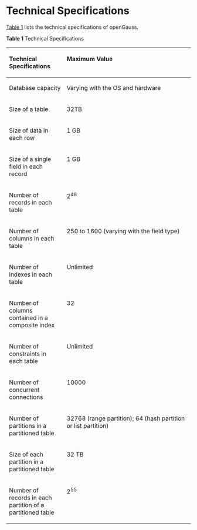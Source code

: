 # Technical Specifications<a name="EN-US_TOPIC_0289896519"></a>

[Table 1](#en-us_topic_0283136531_en-us_topic_0237080616_en-us_topic_0231764304_en-us_topic_0059777844_t24ab71cac351418d8d5b1b8bd1d942c7)  lists the technical specifications of openGauss.

**Table  1**  Technical Specifications

<a name="en-us_topic_0283136531_en-us_topic_0237080616_en-us_topic_0231764304_en-us_topic_0059777844_t24ab71cac351418d8d5b1b8bd1d942c7"></a>
<table><thead align="left"><tr id="en-us_topic_0283136531_en-us_topic_0237080616_en-us_topic_0231764304_en-us_topic_0059777844_rbc71085589354d7f8cb4258ff44a48eb"><th class="cellrowborder" valign="top" width="31.180000000000003%" id="mcps1.2.3.1.1"><p id="en-us_topic_0283136531_en-us_topic_0237080616_en-us_topic_0231764304_en-us_topic_0059777844_ae8a48d1f972b4807a0a1f28e4f33a0ab"><a name="en-us_topic_0283136531_en-us_topic_0237080616_en-us_topic_0231764304_en-us_topic_0059777844_ae8a48d1f972b4807a0a1f28e4f33a0ab"></a><a name="en-us_topic_0283136531_en-us_topic_0237080616_en-us_topic_0231764304_en-us_topic_0059777844_ae8a48d1f972b4807a0a1f28e4f33a0ab"></a>Technical Specifications</p>
</th>
<th class="cellrowborder" valign="top" width="68.82000000000001%" id="mcps1.2.3.1.2"><p id="en-us_topic_0283136531_en-us_topic_0237080616_en-us_topic_0231764304_en-us_topic_0059777844_acdfdd92252a3450d832a727f1fb029e8"><a name="en-us_topic_0283136531_en-us_topic_0237080616_en-us_topic_0231764304_en-us_topic_0059777844_acdfdd92252a3450d832a727f1fb029e8"></a><a name="en-us_topic_0283136531_en-us_topic_0237080616_en-us_topic_0231764304_en-us_topic_0059777844_acdfdd92252a3450d832a727f1fb029e8"></a>Maximum Value</p>
</th>
</tr>
</thead>
<tbody><tr id="en-us_topic_0283136531_en-us_topic_0237080616_en-us_topic_0231764304_en-us_topic_0059777844_rd902017d46724084951c97c72d8ffd79"><td class="cellrowborder" valign="top" width="31.180000000000003%" headers="mcps1.2.3.1.1 "><p id="en-us_topic_0283136531_en-us_topic_0237080616_en-us_topic_0231764304_en-us_topic_0059777844_ad7b9843871bf4393a6e520f3cc878dcb"><a name="en-us_topic_0283136531_en-us_topic_0237080616_en-us_topic_0231764304_en-us_topic_0059777844_ad7b9843871bf4393a6e520f3cc878dcb"></a><a name="en-us_topic_0283136531_en-us_topic_0237080616_en-us_topic_0231764304_en-us_topic_0059777844_ad7b9843871bf4393a6e520f3cc878dcb"></a>Database capacity</p>
</td>
<td class="cellrowborder" valign="top" width="68.82000000000001%" headers="mcps1.2.3.1.2 "><p id="en-us_topic_0283136531_en-us_topic_0237080616_en-us_topic_0231764304_en-us_topic_0059777844_a9f7c8ae864cf4dc3b6a92b46b34467a9"><a name="en-us_topic_0283136531_en-us_topic_0237080616_en-us_topic_0231764304_en-us_topic_0059777844_a9f7c8ae864cf4dc3b6a92b46b34467a9"></a><a name="en-us_topic_0283136531_en-us_topic_0237080616_en-us_topic_0231764304_en-us_topic_0059777844_a9f7c8ae864cf4dc3b6a92b46b34467a9"></a>Varying with the OS and hardware</p>
</td>
</tr>
<tr id="en-us_topic_0283136531_en-us_topic_0237080616_en-us_topic_0231764304_en-us_topic_0059777844_r1583dff6d05a4be3b335f96f8b3bb4bb"><td class="cellrowborder" valign="top" width="31.180000000000003%" headers="mcps1.2.3.1.1 "><p id="en-us_topic_0283136531_en-us_topic_0237080616_en-us_topic_0231764304_en-us_topic_0059777844_a927965dafbfb426d9b41cf7f6b3c25bd"><a name="en-us_topic_0283136531_en-us_topic_0237080616_en-us_topic_0231764304_en-us_topic_0059777844_a927965dafbfb426d9b41cf7f6b3c25bd"></a><a name="en-us_topic_0283136531_en-us_topic_0237080616_en-us_topic_0231764304_en-us_topic_0059777844_a927965dafbfb426d9b41cf7f6b3c25bd"></a>Size of a table</p>
</td>
<td class="cellrowborder" valign="top" width="68.82000000000001%" headers="mcps1.2.3.1.2 "><p id="en-us_topic_0283136531_en-us_topic_0237080616_en-us_topic_0231764304_en-us_topic_0059777844_af96c697921534299a448163c39fedaaa"><a name="en-us_topic_0283136531_en-us_topic_0237080616_en-us_topic_0231764304_en-us_topic_0059777844_af96c697921534299a448163c39fedaaa"></a><a name="en-us_topic_0283136531_en-us_topic_0237080616_en-us_topic_0231764304_en-us_topic_0059777844_af96c697921534299a448163c39fedaaa"></a>32TB</p>
</td>
</tr>
<tr id="en-us_topic_0283136531_en-us_topic_0237080616_en-us_topic_0231764304_en-us_topic_0059777844_re654eded1fbe44bbb0b06cc096ec49fc"><td class="cellrowborder" valign="top" width="31.180000000000003%" headers="mcps1.2.3.1.1 "><p id="en-us_topic_0283136531_en-us_topic_0237080616_en-us_topic_0231764304_en-us_topic_0059777844_a2d756198312249cbb0b989cdb3cd44c0"><a name="en-us_topic_0283136531_en-us_topic_0237080616_en-us_topic_0231764304_en-us_topic_0059777844_a2d756198312249cbb0b989cdb3cd44c0"></a><a name="en-us_topic_0283136531_en-us_topic_0237080616_en-us_topic_0231764304_en-us_topic_0059777844_a2d756198312249cbb0b989cdb3cd44c0"></a>Size of data in each row</p>
</td>
<td class="cellrowborder" valign="top" width="68.82000000000001%" headers="mcps1.2.3.1.2 "><p id="en-us_topic_0283136531_en-us_topic_0237080616_en-us_topic_0231764304_en-us_topic_0059777844_a62611b12d423409fa3c13602bfeff61f"><a name="en-us_topic_0283136531_en-us_topic_0237080616_en-us_topic_0231764304_en-us_topic_0059777844_a62611b12d423409fa3c13602bfeff61f"></a><a name="en-us_topic_0283136531_en-us_topic_0237080616_en-us_topic_0231764304_en-us_topic_0059777844_a62611b12d423409fa3c13602bfeff61f"></a>1 GB</p>
</td>
</tr>
<tr id="en-us_topic_0283136531_en-us_topic_0237080616_en-us_topic_0231764304_en-us_topic_0059777844_rc08f64905f124e3196abdb8d29ac1969"><td class="cellrowborder" valign="top" width="31.180000000000003%" headers="mcps1.2.3.1.1 "><p id="en-us_topic_0283136531_en-us_topic_0237080616_en-us_topic_0231764304_en-us_topic_0059777844_af5de957cd43644e285b09ed7ef6653ef"><a name="en-us_topic_0283136531_en-us_topic_0237080616_en-us_topic_0231764304_en-us_topic_0059777844_af5de957cd43644e285b09ed7ef6653ef"></a><a name="en-us_topic_0283136531_en-us_topic_0237080616_en-us_topic_0231764304_en-us_topic_0059777844_af5de957cd43644e285b09ed7ef6653ef"></a>Size of a single field in each record</p>
</td>
<td class="cellrowborder" valign="top" width="68.82000000000001%" headers="mcps1.2.3.1.2 "><p id="en-us_topic_0283136531_en-us_topic_0237080616_en-us_topic_0231764304_en-us_topic_0059777844_a9c309647014242a3b4245ebfbb8bb2d1"><a name="en-us_topic_0283136531_en-us_topic_0237080616_en-us_topic_0231764304_en-us_topic_0059777844_a9c309647014242a3b4245ebfbb8bb2d1"></a><a name="en-us_topic_0283136531_en-us_topic_0237080616_en-us_topic_0231764304_en-us_topic_0059777844_a9c309647014242a3b4245ebfbb8bb2d1"></a>1 GB</p>
</td>
</tr>
<tr id="en-us_topic_0283136531_en-us_topic_0237080616_en-us_topic_0231764304_en-us_topic_0059777844_r1897a806c7014836ad1f683df200921f"><td class="cellrowborder" valign="top" width="31.180000000000003%" headers="mcps1.2.3.1.1 "><p id="en-us_topic_0283136531_en-us_topic_0237080616_en-us_topic_0231764304_en-us_topic_0059777844_a3727370fecc645dc8f02000201631ee4"><a name="en-us_topic_0283136531_en-us_topic_0237080616_en-us_topic_0231764304_en-us_topic_0059777844_a3727370fecc645dc8f02000201631ee4"></a><a name="en-us_topic_0283136531_en-us_topic_0237080616_en-us_topic_0231764304_en-us_topic_0059777844_a3727370fecc645dc8f02000201631ee4"></a>Number of records in each table</p>
</td>
<td class="cellrowborder" valign="top" width="68.82000000000001%" headers="mcps1.2.3.1.2 "><p id="en-us_topic_0283136531_en-us_topic_0237080616_en-us_topic_0231764304_en-us_topic_0059777844_a99eef74790c2498c8b529c6e81b091f7"><a name="en-us_topic_0283136531_en-us_topic_0237080616_en-us_topic_0231764304_en-us_topic_0059777844_a99eef74790c2498c8b529c6e81b091f7"></a><a name="en-us_topic_0283136531_en-us_topic_0237080616_en-us_topic_0231764304_en-us_topic_0059777844_a99eef74790c2498c8b529c6e81b091f7"></a>2<sup id="en-us_topic_0283136531_en-us_topic_0237080616_en-us_topic_0231764304_sup2027843914407"><a name="en-us_topic_0283136531_en-us_topic_0237080616_en-us_topic_0231764304_sup2027843914407"></a><a name="en-us_topic_0283136531_en-us_topic_0237080616_en-us_topic_0231764304_sup2027843914407"></a>48</sup></p>
</td>
</tr>
<tr id="en-us_topic_0283136531_en-us_topic_0237080616_en-us_topic_0231764304_en-us_topic_0059777844_r0e33de9a1c7248f4b9b0e85abefb1be0"><td class="cellrowborder" valign="top" width="31.180000000000003%" headers="mcps1.2.3.1.1 "><p id="en-us_topic_0283136531_en-us_topic_0237080616_en-us_topic_0231764304_en-us_topic_0059777844_a2db3152fa8e2449cb079aa4ce28f067c"><a name="en-us_topic_0283136531_en-us_topic_0237080616_en-us_topic_0231764304_en-us_topic_0059777844_a2db3152fa8e2449cb079aa4ce28f067c"></a><a name="en-us_topic_0283136531_en-us_topic_0237080616_en-us_topic_0231764304_en-us_topic_0059777844_a2db3152fa8e2449cb079aa4ce28f067c"></a>Number of columns in each table</p>
</td>
<td class="cellrowborder" valign="top" width="68.82000000000001%" headers="mcps1.2.3.1.2 "><p id="en-us_topic_0283136531_en-us_topic_0237080616_en-us_topic_0231764304_en-us_topic_0059777844_a6c2138de882d4d11888e1d5502b4fc4a"><a name="en-us_topic_0283136531_en-us_topic_0237080616_en-us_topic_0231764304_en-us_topic_0059777844_a6c2138de882d4d11888e1d5502b4fc4a"></a><a name="en-us_topic_0283136531_en-us_topic_0237080616_en-us_topic_0231764304_en-us_topic_0059777844_a6c2138de882d4d11888e1d5502b4fc4a"></a>250 to 1600 (varying with the field type)</p>
</td>
</tr>
<tr id="en-us_topic_0283136531_en-us_topic_0237080616_en-us_topic_0231764304_en-us_topic_0059777844_rbe6d2dd6b1464aa29f6fe3acd6cc2a39"><td class="cellrowborder" valign="top" width="31.180000000000003%" headers="mcps1.2.3.1.1 "><p id="en-us_topic_0283136531_en-us_topic_0237080616_en-us_topic_0231764304_en-us_topic_0059777844_a812feaf5f6914d8e9604aaee2acc97d1"><a name="en-us_topic_0283136531_en-us_topic_0237080616_en-us_topic_0231764304_en-us_topic_0059777844_a812feaf5f6914d8e9604aaee2acc97d1"></a><a name="en-us_topic_0283136531_en-us_topic_0237080616_en-us_topic_0231764304_en-us_topic_0059777844_a812feaf5f6914d8e9604aaee2acc97d1"></a>Number of indexes in each table</p>
</td>
<td class="cellrowborder" valign="top" width="68.82000000000001%" headers="mcps1.2.3.1.2 "><p id="en-us_topic_0283136531_en-us_topic_0237080616_en-us_topic_0231764304_en-us_topic_0059777844_en-us_topic_0058967157_p23087694139"><a name="en-us_topic_0283136531_en-us_topic_0237080616_en-us_topic_0231764304_en-us_topic_0059777844_en-us_topic_0058967157_p23087694139"></a><a name="en-us_topic_0283136531_en-us_topic_0237080616_en-us_topic_0231764304_en-us_topic_0059777844_en-us_topic_0058967157_p23087694139"></a>Unlimited</p>
</td>
</tr>
<tr id="en-us_topic_0283136531_en-us_topic_0237080616_en-us_topic_0231764304_en-us_topic_0059777844_rb5992da8b54e4be880482d0bb68c5ac5"><td class="cellrowborder" valign="top" width="31.180000000000003%" headers="mcps1.2.3.1.1 "><p id="en-us_topic_0283136531_en-us_topic_0237080616_en-us_topic_0231764304_en-us_topic_0059777844_add4ac2fcef7c48c383d969c50d19d116"><a name="en-us_topic_0283136531_en-us_topic_0237080616_en-us_topic_0231764304_en-us_topic_0059777844_add4ac2fcef7c48c383d969c50d19d116"></a><a name="en-us_topic_0283136531_en-us_topic_0237080616_en-us_topic_0231764304_en-us_topic_0059777844_add4ac2fcef7c48c383d969c50d19d116"></a>Number of columns contained in a composite index</p>
</td>
<td class="cellrowborder" valign="top" width="68.82000000000001%" headers="mcps1.2.3.1.2 "><p id="en-us_topic_0283136531_en-us_topic_0237080616_en-us_topic_0231764304_en-us_topic_0059777844_a4a77701682dc4415ab9ac34d18884cad"><a name="en-us_topic_0283136531_en-us_topic_0237080616_en-us_topic_0231764304_en-us_topic_0059777844_a4a77701682dc4415ab9ac34d18884cad"></a><a name="en-us_topic_0283136531_en-us_topic_0237080616_en-us_topic_0231764304_en-us_topic_0059777844_a4a77701682dc4415ab9ac34d18884cad"></a>32</p>
</td>
</tr>
<tr id="en-us_topic_0283136531_en-us_topic_0237080616_en-us_topic_0231764304_en-us_topic_0059777844_r917f2aecf6f04b04afa7ce735a5b1fd6"><td class="cellrowborder" valign="top" width="31.180000000000003%" headers="mcps1.2.3.1.1 "><p id="en-us_topic_0283136531_en-us_topic_0237080616_en-us_topic_0231764304_en-us_topic_0059777844_aff642a672d5942d982075656155b08d1"><a name="en-us_topic_0283136531_en-us_topic_0237080616_en-us_topic_0231764304_en-us_topic_0059777844_aff642a672d5942d982075656155b08d1"></a><a name="en-us_topic_0283136531_en-us_topic_0237080616_en-us_topic_0231764304_en-us_topic_0059777844_aff642a672d5942d982075656155b08d1"></a>Number of constraints in each table</p>
</td>
<td class="cellrowborder" valign="top" width="68.82000000000001%" headers="mcps1.2.3.1.2 "><p id="en-us_topic_0283136531_en-us_topic_0237080616_en-us_topic_0231764304_en-us_topic_0059777844_a6b9e4eb4963b413ab845c5742f4642ec"><a name="en-us_topic_0283136531_en-us_topic_0237080616_en-us_topic_0231764304_en-us_topic_0059777844_a6b9e4eb4963b413ab845c5742f4642ec"></a><a name="en-us_topic_0283136531_en-us_topic_0237080616_en-us_topic_0231764304_en-us_topic_0059777844_a6b9e4eb4963b413ab845c5742f4642ec"></a>Unlimited</p>
</td>
</tr>
<tr id="en-us_topic_0283136531_en-us_topic_0237080616_en-us_topic_0231764304_en-us_topic_0059777844_r0459e9bad80f4495b4907f267fe0c619"><td class="cellrowborder" valign="top" width="31.180000000000003%" headers="mcps1.2.3.1.1 "><p id="en-us_topic_0283136531_en-us_topic_0237080616_en-us_topic_0231764304_en-us_topic_0059777844_en-us_topic_0058967157_p12872625315"><a name="en-us_topic_0283136531_en-us_topic_0237080616_en-us_topic_0231764304_en-us_topic_0059777844_en-us_topic_0058967157_p12872625315"></a><a name="en-us_topic_0283136531_en-us_topic_0237080616_en-us_topic_0231764304_en-us_topic_0059777844_en-us_topic_0058967157_p12872625315"></a>Number of concurrent connections</p>
</td>
<td class="cellrowborder" valign="top" width="68.82000000000001%" headers="mcps1.2.3.1.2 "><p id="en-us_topic_0283136531_en-us_topic_0237080616_en-us_topic_0231764304_en-us_topic_0059777844_en-us_topic_0058967157_p138733251717"><a name="en-us_topic_0283136531_en-us_topic_0237080616_en-us_topic_0231764304_en-us_topic_0059777844_en-us_topic_0058967157_p138733251717"></a><a name="en-us_topic_0283136531_en-us_topic_0237080616_en-us_topic_0231764304_en-us_topic_0059777844_en-us_topic_0058967157_p138733251717"></a>10000</p>
</td>
</tr>
<tr id="en-us_topic_0283136531_en-us_topic_0237080616_en-us_topic_0231764304_row13904813201311"><td class="cellrowborder" valign="top" width="31.180000000000003%" headers="mcps1.2.3.1.1 "><p id="en-us_topic_0283136531_en-us_topic_0237080616_en-us_topic_0231764304_p9905313151313"><a name="en-us_topic_0283136531_en-us_topic_0237080616_en-us_topic_0231764304_p9905313151313"></a><a name="en-us_topic_0283136531_en-us_topic_0237080616_en-us_topic_0231764304_p9905313151313"></a>Number of partitions in a partitioned table</p>
</td>
<td class="cellrowborder" valign="top" width="68.82000000000001%" headers="mcps1.2.3.1.2 "><p id="en-us_topic_0283136531_en-us_topic_0237080616_en-us_topic_0231764304_p1790591317132"><a name="en-us_topic_0283136531_en-us_topic_0237080616_en-us_topic_0231764304_p1790591317132"></a><a name="en-us_topic_0283136531_en-us_topic_0237080616_en-us_topic_0231764304_p1790591317132"></a>32768 (range partition); 64 (hash partition or list partition)</p>
</td>
</tr>
<tr id="en-us_topic_0283136531_en-us_topic_0237080616_en-us_topic_0231764304_row14416231136"><td class="cellrowborder" valign="top" width="31.180000000000003%" headers="mcps1.2.3.1.1 "><p id="en-us_topic_0283136531_en-us_topic_0237080616_en-us_topic_0231764304_p244723111310"><a name="en-us_topic_0283136531_en-us_topic_0237080616_en-us_topic_0231764304_p244723111310"></a><a name="en-us_topic_0283136531_en-us_topic_0237080616_en-us_topic_0231764304_p244723111310"></a>Size of each partition in a partitioned table</p>
</td>
<td class="cellrowborder" valign="top" width="68.82000000000001%" headers="mcps1.2.3.1.2 "><p id="en-us_topic_0283136531_en-us_topic_0237080616_en-us_topic_0231764304_p114492351315"><a name="en-us_topic_0283136531_en-us_topic_0237080616_en-us_topic_0231764304_p114492351315"></a><a name="en-us_topic_0283136531_en-us_topic_0237080616_en-us_topic_0231764304_p114492351315"></a>32 TB</p>
</td>
</tr>
<tr id="en-us_topic_0283136531_en-us_topic_0237080616_en-us_topic_0231764304_row9267153118137"><td class="cellrowborder" valign="top" width="31.180000000000003%" headers="mcps1.2.3.1.1 "><p id="en-us_topic_0283136531_en-us_topic_0237080616_en-us_topic_0231764304_p1626743116139"><a name="en-us_topic_0283136531_en-us_topic_0237080616_en-us_topic_0231764304_p1626743116139"></a><a name="en-us_topic_0283136531_en-us_topic_0237080616_en-us_topic_0231764304_p1626743116139"></a>Number of records in each partition of a partitioned table</p>
</td>
<td class="cellrowborder" valign="top" width="68.82000000000001%" headers="mcps1.2.3.1.2 "><p id="en-us_topic_0283136531_en-us_topic_0237080616_en-us_topic_0231764304_p82678311136"><a name="en-us_topic_0283136531_en-us_topic_0237080616_en-us_topic_0231764304_p82678311136"></a><a name="en-us_topic_0283136531_en-us_topic_0237080616_en-us_topic_0231764304_p82678311136"></a>2<sup id="en-us_topic_0283136531_en-us_topic_0237080616_en-us_topic_0231764304_sup1413423352315"><a name="en-us_topic_0283136531_en-us_topic_0237080616_en-us_topic_0231764304_sup1413423352315"></a><a name="en-us_topic_0283136531_en-us_topic_0237080616_en-us_topic_0231764304_sup1413423352315"></a>55</sup></p>
</td>
</tr>
</tbody>
</table>

